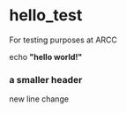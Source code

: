 # hello_test
For testing purposes at ARCC

echo __"hello world!"__

### a smaller header

new line change

